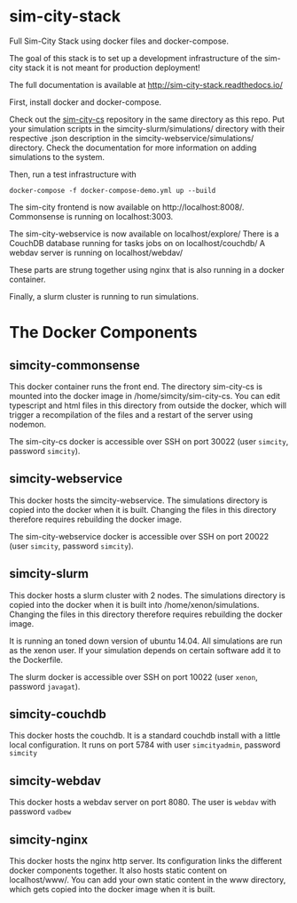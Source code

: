 # sim-city-stack
Full Sim-City Stack using docker files and docker-compose.

The goal of this stack is to set up a development infrastructure of the sim-city stack
it is not meant for production deployment!

The full documentation is available at http://sim-city-stack.readthedocs.io/

First, install docker and docker-compose.

Check out the [sim-city-cs](https://github.com/indodutch/sim-city-cs) repository in the same directory as
this repo.
Put your simulation scripts in the simcity-slurm/simulations/ directory with their respective .json description
in the simcity-webservice/simulations/ directory. Check the documentation for more information on adding simulations
to the system.

Then, run a test infrastructure with
```
docker-compose -f docker-compose-demo.yml up --build
```
The sim-city frontend is now available on http://localhost:8008/. Commonsense is running on localhost:3003.

The sim-city-webservice is now available on localhost/explore/
There is a CouchDB database running for tasks jobs on on localhost/couchdb/
A webdav server is running on localhost/webdav/

These parts are strung together using nginx that is also running in a docker container.

Finally, a slurm cluster is running to run simulations.

# The Docker Components

## simcity-commonsense
This docker container runs the front end. The directory sim-city-cs is mounted into the docker image
in /home/simcity/sim-city-cs. You can edit typescript and html files in this directory from outside the
docker, which will trigger a recompilation of the files and a restart of the server using nodemon.

The sim-city-cs docker is accessible over SSH on port 30022 (user `simcity`, password `simcity`).

## simcity-webservice
This docker hosts the simcity-webservice. The simulations directory is copied into the docker when it is built.
Changing the files in this directory therefore requires rebuilding the docker image.

The sim-city-webservice docker is accessible over SSH on port 20022 (user `simcity`, password `simcity`).

## simcity-slurm
This docker hosts a slurm cluster with 2 nodes. The simulations directory is copied into the docker when it is built
into /home/xenon/simulations. Changing the files in this directory therefore requires rebuilding the docker image.

It is running an toned down version of ubuntu 14.04.
All simulations are run as the xenon user. If your simulation depends on certain software add it to the Dockerfile.

The slurm docker is accessible over SSH on port 10022 (user `xenon`, password `javagat`).

## simcity-couchdb
This docker hosts the couchdb. It is a standard couchdb install with a little local configuration.
It runs on port 5784 with user `simcityadmin`, password `simcity`

## simcity-webdav
This docker hosts a webdav server on port 8080. The user is `webdav` with password `vadbew`

## simcity-nginx
This docker hosts the nginx http server. Its configuration links the different docker components together.
It also hosts static content on localhost/www/. You can add your own static content in the www directory,
which gets copied into the docker image when it is built.
